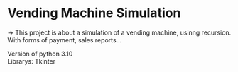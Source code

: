 # Vending Machine Simulation
-> This project is about a simulation of a vending machine, usinng recursion.  
With forms of payment, sales reports...  

Version of python 3.10  
Librarys: Tkinter  
